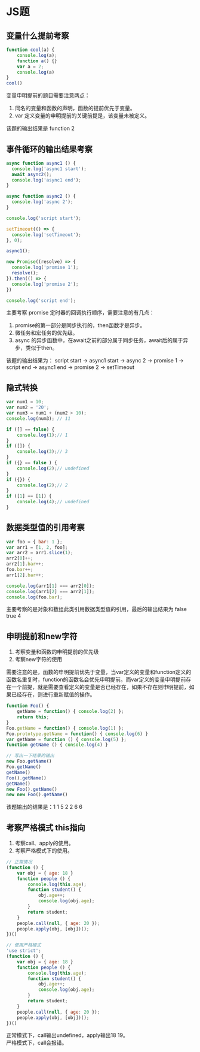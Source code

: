# JS题

## 变量什么提前考察

```js
function cool(a) {
    console.log(a);
    function a() {}
    var a = 2;
    console.log(a)
}
cool()
```
变量申明提前的题目需要注意两点：

1. 同名的变量和函数的声明，函数的提前优先于变量。
2. var 定义变量的申明提前的关键前提是，该变量未被定义。

该题的输出结果是 function 2


## 事件循环的输出结果考察


```js
async function async1 () {
  console.log('async1 start');
  await async2();
  console.log('async1 end');
}

async function async2 () {
  console.log('async 2');
}

console.log('script start');

setTimeout(() => {
  console.log('setTimeout');
}, 0);

async1();

new Promise((resolve) => {
  console.log('promise 1');
  resolve();
}).then(() => {
  console.log('promise 2');
})

console.log('script end');
```

主要考察 promise 定时器的回调执行顺序，需要注意的有几点：

1. promise的第一部分是同步执行的，then函数才是异步。
2. 微任务和宏任务的优先级。
3. async 的异步函数中，在await之前的部分属于同步任务，await后的属于异步，类似于then。

该题的输出结果为： script start -> async1 start -> async 2 -> promise 1 ->  script end -> async1 end -> promise 2 -> setTimeout


## 隐式转换
```js
var num1 = 10;
var num2 = '20';
var num3 = num1 + (num2 > 10);
console.log(num3); // 11

if ([] == false) {
    console.log(1);// 1
}
if ([]) {
    console.log(3);// 3
}
if ({} == false ) {
    console.log(2);// undefined 
}
if ({}) {
    console.log(2);// 2
}
if ([1] == [1]) {
    console.log(4);// undefined 
}
```


## 数据类型值的引用考察

```js
var foo = { bar: 1 };
var arr1 = [1, 2, foo];
var arr2 = arr1.slice(1);
arr2[0]++;
arr2[1].bar++;
foo.bar++;
arr1[2].bar++;

console.log(arr1[1] === arr2[0]); 
console.log(arr1[2] === arr2[1]);
console.log(foo.bar);
```

主要考察的是对象和数组此类引用数据类型值的引用，最后的输出结果为 false  true  4


## 申明提前和new字符

1. 考察变量和函数的申明提前的优先级
2. 考察new字符的使用

需要注意的是，函数的申明提前优先于变量，当var定义的变量和function定义的函数名重复时，function的函数名会优先申明提前。而var定义的变量申明提前存在一个前提，就是需要查看定义的变量是否已经存在，如果不存在则申明提前，如果已经存在，则进行重新赋值的操作。

```js
function Foo() {
    getName = function() { console.log(2) };
    return this;
}
Foo.getName = function() { console.log(1) };
Foo.prototype.getName = function() { console.log(6) }
var getName = function () { console.log(5) };
function getName () { console.log(4) }

// 写出一下结果的输出
new Foo.getName()
Foo.getName()
getName()
Foo().getName()
getName()
new Foo().getName()
new new Foo().getName()
```

该题输出的结果是：1 1 5 2 2 6 6


## 考察严格模式 this指向


1. 考察call、apply的使用。
2. 考察严格模式下的使用。

```js
// 正常情况
(function () {
    var obj = { age: 18 }
    function people () {
        console.log(this.age);
        function student() {
            obj.age++;
            console.log(obj.age);
        }
        return student;
    }
    people.call(null, { age: 20 });
    people.apply(obj, [obj])();
})()
```
```js
// 使用严格模式
'use strict';
(function () {
    var obj = { age: 18 }
    function people () {
        console.log(this.age);
        function student() {
            obj.age++;
            console.log(obj.age);
        }
        return student;
    }
    people.call(null, { age: 20 });
    people.apply(obj, [obj])();
})()
```

正常模式下，call输出undefined，apply输出18 19。<br>
严格模式下，call会报错。
